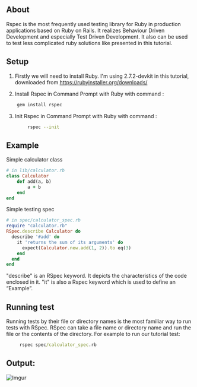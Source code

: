 
## About
  Rspec  is the most frequently used testing library for Ruby in production applications based on Ruby on Rails.
  It realizes Behaviour Driven Development and especially Test Driven Development. It also can be used to test 
  less complicated ruby solutions like presented in this tutorial.

  
## Setup
1. Firstly we will need to install Ruby. 
I'm using 2.7.2-devkit in this tutorial, downloaded from https://rubyinstaller.org/downloads/

2. Install Rspec in Command Prompt with Ruby with command :
``` bash
    gem install rspec
```
3.  Init Rspec in Command Prompt with Ruby with command :

``` bash
        rspec --init
```


## Example 
Simple calculator class

``` Ruby
# in lib/calculator.rb
class Calculator
	def add(a, b)
  		a + b
	end
end
```


Simple testing spec
``` Ruby
# in spec/calculator_spec.rb
require "calculator.rb"
RSpec.describe Calculator do
  describe '#add' do
    it 'returns the sum of its arguments' do
      expect(Calculator.new.add(1, 2)).to eq(3)
    end
  end
end
```
"describe" is an RSpec keyword. It depicts the characteristics of the code enclosed in it.
"it" is also a Rspec keyword which is used to define an “Example”.

## Running test
Running tests by their file or directory names is the most familiar way to run tests with RSpec. RSpec can take a file name or directory name and run the file or the contents of the directory.
For example to run our tutorial test:
``` cmd
	 rspec spec/calculator_spec.rb

```

## Output:

  ![Imgur](https://i.imgur.com/4YVAamp.png)

    
